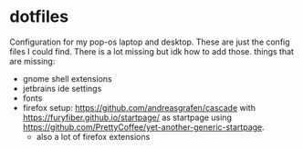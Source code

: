# dotfiles
Configuration for my pop-os laptop and desktop.
These are just the config files I could find. There is a lot missing but idk how to add those.
things that are missing:
  - gnome shell extensions
  - jetbrains ide settings
  - fonts
  - firefox setup: https://github.com/andreasgrafen/cascade with https://furyfiber.github.io/startpage/ as startpage using https://github.com/PrettyCoffee/yet-another-generic-startpage.
    - also a lot of firefox extensions  
